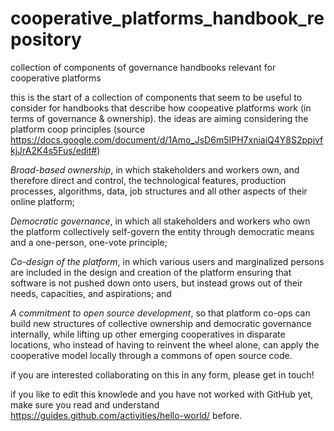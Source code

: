 # cooperative_platforms_handbook_repository
collection of components of governance handbooks relevant for cooperative platforms


this is the start of a collection of components that seem to be useful to consider for  handbooks that describe how coopeative platforms work (in terms of governance & ownership). the ideas are aiming considering the platform coop principles (source https://docs.google.com/document/d/1Amo_JsD6m5IPH7xniaiQ4Y8S2ppjvfkjJrA2K4s5Fus/edit#)

*Broad-based ownership*, in which stakeholders and workers own, and therefore direct and control, the technological features, production processes, algorithms, data, job structures and all other aspects of their online platform; 

*Democratic governance*, in which all stakeholders and workers who own the platform collectively self-govern the entity through democratic means and a one-person, one-vote principle; 

*Co-design of the platform*, in which various users and marginalized persons are included in the design and creation of the platform ensuring that software is not pushed down onto users, but instead grows out of their needs, capacities, and aspirations; and

*A commitment to open source development*, so that platform co-ops can build new structures of collective ownership and democratic governance internally, while lifting up other emerging cooperatives in disparate locations, who instead of having to reinvent the wheel alone, can apply the cooperative model locally through a commons of open source code.


if you are interested collaborating on this in any form, please get in touch!

if you like to edit this knowlede and you have not worked with GitHub yet, make sure you read and understand https://guides.github.com/activities/hello-world/ before.

